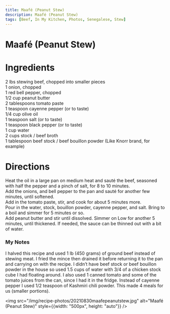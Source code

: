 ```yaml
---
title: Maafé (Peanut Stew)
description: Maafé (Peanut Stew)
tags: [Beef, In My Kitchen, Photos, Senegalese, Stew]
---
```


# Maafé (Peanut Stew)

# Ingredients
2 lbs stewing beef, chopped into smaller pieces  
1 onion, chopped  
1 red bell pepper, chopped  
1/2 cup peanut butter  
2 tablespoons tomato paste  
1 teaspoon cayenne pepper (or to taste)  
1/4 cup olive oil  
1 teaspoon salt (or to taste)  
1 teaspoon black pepper (or to taste)  
1 cup water  
2 cups stock / beef broth  
1 tablespoon beef stock / beef bouillon powder (Like Knorr brand, for example)

# Directions
Heat the oil in a large pan on medium heat and sauté the beef, seasoned with half the pepper and a pinch of salt, for 8 to 10 minutes.  
Add the onions, and bell pepper to the pan and sauté for another few minutes, until softened.  
Add in the tomato paste, stir, and cook for about 5 minutes more.  
Pour in the water, stock, bouillon powder, cayenne pepper, and salt. Bring to a boil and simmer for 5 minutes or so.  
Add peanut butter and stir until dissolved. Simmer on Low for another 5 minutes, until thickened. If needed, the sauce can be thinned out with a bit of water.

### My Notes
I halved this recipe and used 1 lb (450 grams) of ground beef instead of stewing meat. I fried the mince then drained it before returning it to the pan and carrying on with the recipe. I didn’t have beef stock or beef bouillon powder in the house so used 1.5 cups of water with 3/4 of a chicken stock cube I had floating around. I also used 1 canned tomato and some of the tomato juices from the can, since I had it in the fridge. Instead of cayenne pepper I used 1/2 teaspoon of Kashmiri chili powder. This made 4 meals for us (smaller portions).

<img src="/img/recipe-photos/20210830maafepeanutstew.jpg" alt="Maafé (Peanut Stew)" style={{width: "500px", height: "auto"}} />